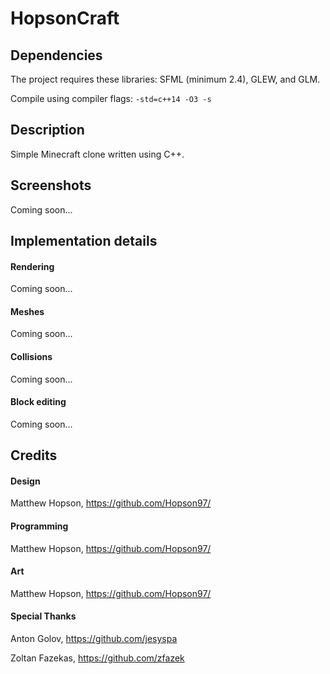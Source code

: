 # HopsonCraft

## Dependencies

The project requires these libraries: SFML (minimum 2.4), GLEW, and GLM.

Compile using compiler flags: ``-std=c++14 -O3 -s``

## Description

Simple Minecraft clone written using C++.

## Screenshots

Coming soon...

## Implementation details

#### Rendering
Coming soon...

#### Meshes
Coming soon...

#### Collisions
Coming soon...

#### Block editing
Coming soon...


## Credits

#### Design 

Matthew Hopson, https://github.com/Hopson97/

#### Programming

Matthew Hopson, https://github.com/Hopson97/

#### Art

Matthew Hopson, https://github.com/Hopson97/


#### Special Thanks

Anton Golov, https://github.com/jesyspa

Zoltan Fazekas, https://github.com/zfazek
